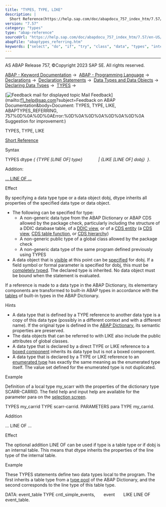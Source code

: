 ```yaml
---
title: "TYPES, TYPE, LIKE"
description: |
  Short Reference(https://help.sap.com/doc/abapdocu_757_index_htm/7.57/en-US/abaptypes_shortref.htm) Syntax TYPES dtype  TYPE LINE OF type  LIKE LINE OF dobj  . Addition: ... LINE OF ...(#!ABAP_ONE_ADD@1@) Effect By specifying a data type type or a data object
version: "7.57"
category: "types"
type: "abap-reference"
sourceUrl: "https://help.sap.com/doc/abapdocu_757_index_htm/7.57/en-US/abaptypes_referring.htm"
abapFile: "abaptypes_referring.htm"
keywords: ["select", "do", "if", "try", "class", "data", "types", "internal-table", "field-symbol", "abaptypes", "referring"]
---
```


* * *

AS ABAP Release 757, ©Copyright 2023 SAP SE. All rights reserved.

[ABAP - Keyword Documentation](https://help.sap.com/doc/abapdocu_757_index_htm/7.57/en-US/abenabap.htm) →  [ABAP - Programming Language](https://help.sap.com/doc/abapdocu_757_index_htm/7.57/en-US/abenabap_reference.htm) →  [Declarations](https://help.sap.com/doc/abapdocu_757_index_htm/7.57/en-US/abendeclarations.htm) →  [Declaration Statements](https://help.sap.com/doc/abapdocu_757_index_htm/7.57/en-US/abenabap_declarations.htm) →  [Data Types and Data Objects](https://help.sap.com/doc/abapdocu_757_index_htm/7.57/en-US/abentypes_and_objects.htm) →  [Declaring Data Types](https://help.sap.com/doc/abapdocu_757_index_htm/7.57/en-US/abentypes_statements.htm) →  [TYPES](https://help.sap.com/doc/abapdocu_757_index_htm/7.57/en-US/abaptypes.htm) → 

 [![](Mail.gif?object=Mail.gif&sap-language=EN "Feedback mail for displayed topic") Mail Feedback](mailto:f1_help@sap.com?subject=Feedback on ABAP Documentation&body=Document: TYPES, TYPE, LIKE, ABAPTYPES_REFERRING, 757%0D%0A%0D%0AError:%0D%0A%0D%0A%0D%0A%0D%0A
Suggestion for improvement:)

TYPES, TYPE, LIKE

[Short Reference](https://help.sap.com/doc/abapdocu_757_index_htm/7.57/en-US/abaptypes_shortref.htm)

Syntax

TYPES dtype *{* *{*TYPE *\[*LINE OF*\]* type*}*
            *|* *{*LIKE *\[*LINE OF*\]* dobj*}*  *}*.

Addition:

[... LINE OF ...](#!ABAP_ONE_ADD@1@)

Effect

By specifying a data type type or a data object dobj, dtype inherits all properties of the specified data type or data object.

-   The following can be specified for type:
    -   A non-generic data type from the ABAP Dictionary or ABAP CDS allowed by the package check, particularly including the structure of a DDIC database table, of a [DDIC view](https://help.sap.com/doc/abapdocu_757_index_htm/7.57/en-US/abenddic_view_glosry.htm "Glossary Entry"), or of a [CDS entity](https://help.sap.com/doc/abapdocu_757_index_htm/7.57/en-US/abencds_entity_glosry.htm "Glossary Entry") (a [CDS view](https://help.sap.com/doc/abapdocu_757_index_htm/7.57/en-US/abencds_view_glosry.htm "Glossary Entry"), [CDS table function](https://help.sap.com/doc/abapdocu_757_index_htm/7.57/en-US/abencds_table_function_glosry.htm "Glossary Entry"), or [CDS hierarchy](https://help.sap.com/doc/abapdocu_757_index_htm/7.57/en-US/abencds_hierarchy_glosry.htm "Glossary Entry"))
    -   A non-generic public type of a global class allowed by the package check
    -   A non-generic data type of the same program defined previously using TYPES
-   A data object that is [visible](https://help.sap.com/doc/abapdocu_757_index_htm/7.57/en-US/abenlifetime_and_visibility.htm) at this point can be [specified](https://help.sap.com/doc/abapdocu_757_index_htm/7.57/en-US/abendata_objects_usage_reading.htm) for dobj. If a field symbol or formal parameter is specified for dobj, this must be [completely typed](https://help.sap.com/doc/abapdocu_757_index_htm/7.57/en-US/abentyping_complete.htm). The declared type is inherited. No data object must be bound when the statement is evaluated.

If a reference is made to a data type in the ABAP Dictionary, its elementary components are transformed to built-in ABAP types in accordance with the [tables](https://help.sap.com/doc/abapdocu_757_index_htm/7.57/en-US/abenddic_builtin_types.htm) of built-in types in the ABAP Dictionary.

Hints

-   A data type that is defined by a TYPE reference to another data type is a copy of this data type (possibly in a different context and with a different name). If the original type is defined in the [ABAP Dictionary](https://help.sap.com/doc/abapdocu_757_index_htm/7.57/en-US/abenddic_data_types.htm), its semantic properties are preserved.
-   The data objects that can be referred to with LIKE also include the public attributes of global classes.
-   A data type that is declared by a direct TYPE or LIKE reference to a [boxed component](https://help.sap.com/doc/abapdocu_757_index_htm/7.57/en-US/abenboxed_component_glosry.htm "Glossary Entry") inherits its data type but is not a boxed component.
-   A data type that is declared by a TYPE or LIKE reference to an [enumerated type](https://help.sap.com/doc/abapdocu_757_index_htm/7.57/en-US/abaptypes_enum.htm) has exactly the same meaning as the enumerated type itself. The value set defined for the enumerated type is not duplicated.

Example

Definition of a local type my\_scarr with the properties of the dictionary type SCARR-CARRID. The field help and input help are available for the parameter para on the [selection screen](https://help.sap.com/doc/abapdocu_757_index_htm/7.57/en-US/abenselection_screen_glosry.htm "Glossary Entry").

TYPES my\_carrid TYPE scarr-carrid.
PARAMETERS para TYPE my\_carrid.

Addition   

... LINE OF ...

Effect

The optional addition LINE OF can be used if type is a table type or if dobj is an internal table. This means that dtype inherits the properties of the line type of the internal table.

Example

These TYPES statements define two data types local to the program. The first inherits a table type from a [type pool](https://help.sap.com/doc/abapdocu_757_index_htm/7.57/en-US/abentype_pool_glosry.htm "Glossary Entry") of the ABAP Dictionary, and the second corresponds to the line type of this table type.

DATA: event\_table TYPE cntl\_simple\_events,
      event       LIKE LINE OF event\_table.